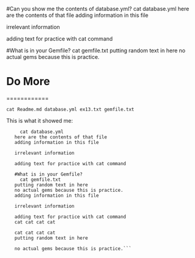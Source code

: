 
#Can you show me the contents of database.yml?
  cat database.yml
here are the contents of that file
adding information in this file

irrelevant information

adding text for practice with cat command

#What is in your Gemfile?
  cat gemfile.txt
putting random text in here
no actual gems because this is practice.

# Do More
============

    cat Readme.md database.yml ex13.txt gemfile.txt
  
This is what it showed me:
```#Can you show me the contents of database.yml?
     cat database.yml
   here are the contents of that file
   adding information in this file
   
   irrelevant information
   
   adding text for practice with cat command
   
   #What is in your Gemfile?
     cat gemfile.txt
   putting random text in here
   no actual gems because this is practice.
   adding information in this file
   
   irrelevant information
   
   adding text for practice with cat command
   cat cat cat cat
   
   cat cat cat cat
   putting random text in here
   
   no actual gems because this is practice.```
